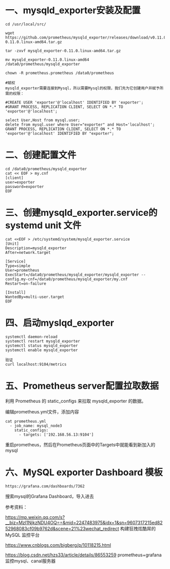 # 一、mysqld_exporter安装及配置
```
cd /usr/local/src/

wget https://github.com/prometheus/mysqld_exporter/releases/download/v0.11.0/mysqld_exporter-0.11.0.linux-amd64.tar.gz

tar -zxvf mysqld_exporter-0.11.0.linux-amd64.tar.gz

mv mysqld_exporter-0.11.0.linux-amd64 /data0/prometheus/mysqld_exporter

chown -R prometheus.prometheus /data0/prometheus

#赋权
mysqld_exporter需要连接到Mysql，所以需要Mysql的权限，我们先为它创建用户并赋予所需的权限：

#CREATE USER 'exporter'@'localhost' IDENTIFIED BY 'exporter';
#GRANT PROCESS, REPLICATION CLIENT, SELECT ON *.* TO 'exporter'@'localhost';

select User,Host from mysql.user;
delete from mysql.user where User="exporter" and Host='localhost';
GRANT PROCESS, REPLICATION CLIENT, SELECT ON *.* TO 'exporter'@'localhost' IDENTIFIED BY "exporter";
```

# 二、创建配置文件
```
cd /data0/prometheus/mysqld_exporter
cat << EOF > my.cnf
[client]
user=exporter
password=exporter
EOF
```

# 三、创建mysqld_exporter.service的 systemd unit 文件
```
cat <<EOF > /etc/systemd/system/mysqld_exporter.service
[Unit]
Description=mysqld_exporter
After=network.target

[Service]
Type=simple
User=prometheus
ExecStart=/data0/prometheus/mysqld_exporter/mysqld_exporter --config.my-cnf=/data0/prometheus/mysqld_exporter/my.cnf
Restart=on-failure

[Install]
WantedBy=multi-user.target
EOF
```

# 四、启动myslqd_exporter
```
systemctl daemon-reload
systemctl restart mysqld_exporter
systemctl status mysqld_exporter
systemctl enable mysqld_exporter

验证
curl localhost:9104/metrics
```

# 五、Prometheus server配置拉取数据

利用 Prometheus 的 static_configs 来拉取 mysqld_exporter 的数据。

编辑prometheus.yml文件，添加内容
```
cat prometheus.yml
  - job_name: mysql_node3
    static_configs:
      - targets: ['192.168.56.13:9104']
```
重启prometheus，然后在Prometheus页面中的Targets中就能看到新加入的mysql

# 六、MySQL exporter Dashboard 模板

```
https://grafana.com/dashboards/7362
```
搜索mysql的Grafana Dashboard，导入进去

参考资料：

https://mp.weixin.qq.com/s?__biz=MzI1NjkzNDU4OQ==&mid=2247483975&idx=1&sn=9607317215ed8252968083cf09b9762d&scene=21%23wechat_redirect    构建狂拽炫酷屌的 MySQL 监控平台 

https://www.cnblogs.com/bigberg/p/10118215.html 

https://blog.csdn.net/hzs33/article/details/86553259  prometheus+grafana监控mysql、canal服务器
